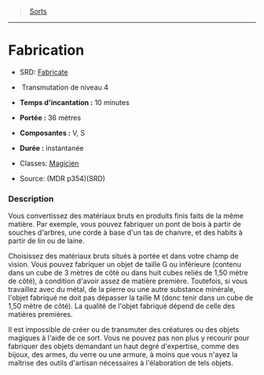 ﻿---
!SpellHD
Level: 4
Type: Transmutation
CastingTime: 10 minutes
Range: 36 mètres
Components: V, S
Duration: instantanée
Classes: '[Magicien](hd_wizard.md)'
Id: spells_hd.md#fabrication
ParentLink: spells_hd.md#sorts
Name: Fabrication
ParentName: Sorts
NameLevel: 1
AltName: '[Fabricate](srd_spells_fabricate.md)'
Source: (MDR p354)(SRD)
Attributes: {}
---
> [Sorts](hd_spells.md)

---

# Fabrication

- SRD: [Fabricate](srd_spells_fabricate.md)

-  Transmutation de niveau 4

- **Temps d'incantation :** 10 minutes

- **Portée :** 36 mètres

- **Composantes :** V, S

- **Durée :** instantanée

- Classes: [Magicien](hd_wizard.md)

- Source: (MDR p354)(SRD)

### Description

Vous convertissez des matériaux bruts en produits finis faits de la même matière. Par exemple, vous pouvez fabriquer un pont de bois à partir de souches d'arbres, une corde à base d'un tas de chanvre, et des habits à partir de lin ou de laine.

Choisissez des matériaux bruts situés à portée et dans votre champ de vision. Vous pouvez fabriquer un objet de taille G ou inférieure (contenu dans un cube de 3 mètres de côté ou dans huit cubes reliés de 1,50 mètre de côté), à condition d'avoir assez de matière première. Toutefois, si vous travaillez avec du métal, de la pierre ou une autre substance minérale, l'objet fabriqué ne doit pas dépasser la taille M (donc tenir dans un cube de 1,50 mètre de côté). La qualité de l'objet fabriqué dépend de celle des matières premières.

Il est impossible de créer ou de transmuter des créatures ou des objets magiques à l'aide de ce sort. Vous ne pouvez pas non plus y recourir pour fabriquer des objets demandant un haut degré d'expertise, comme des bijoux, des armes, du verre ou une armure, à moins que vous n'ayez la maîtrise des outils d'artisan nécessaires à l'élaboration de tels objets.

